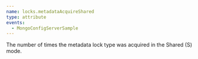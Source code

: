 ```yaml
---
name: locks.metadataAcquireShared
type: attribute
events:
  - MongoConfigServerSample
---
```


The number of times the metadata lock type was acquired in the Shared (S) mode.